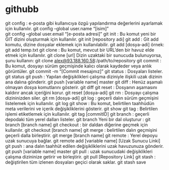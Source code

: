 # githubb
git config : e-posta gibi kullanıcıya özgü yapılandırma değerlerini ayarlamak için kullanılır.
git config –global user.name “[isim]”  
git config –global user.email “[e-posta adresi]”
git init : Bu komut yeni bir GIT dizini oluşturmak için kullanılır.
git init [repository adı]
git add :
Git add komutu, dizine dosyalar eklemek için kullanılabilir.
git add [dosya-adi]  örnek: git add temp.txt
git clone :
Bu komut, mevcut bir URL’den bir havuz elde etmek için kullanılır.
git clone [url]
Dizin uzaktaki bir sunucuda bulunuyorsa, şunu kullanın:
git clone alex@93.188.160.58:/path/to/repository
git commit :
Bu komut, dosyayı sürüm geçmişinde kalıcı olarak kaydeder veya anlık görüntüler.
git commit -m “[Commit mesajınız]”
git status : Dosyaları listeler.
git status
git push :
Yapılan değişiklikleri çalışma diziniyle ilişkili uzak dizinin ana dalına gönderir.
git push [variable name] master
git diff :
Henüz aşamalı olmayan dosya komutlarını gösterir.
git diff
git reset :
Dosyanın aşamasını kaldırır ancak içeriğini korur.
git reset [dosya-adi]
git rm :
Dosyayı çalışma dizininizden siler.
git rm [dosya-adi]
git log :
geçerli dalın sürüm geçmişini listelemek için kullanılır.
git log
git show :
Bu komut, belirtilen taahhüdün meta verilerini ve içerik değişikliklerini gösterir.
git show
git tag :
Belirtilen işlemi etiketlemek için kullanılır.
git tag [commitID]
git branch :
geçerli depodaki tüm yerel dalları listeler.
git branch
Yeni bir dal oluşturur : 
git branch [branch name]
git checkout :
bir daldan diğerine geçmek için kullanılır.
git checkout [branch name]
git merge :
belirtilen dalın geçmişini geçerli dalla birleştirir.
git merge [branch name]
git remote :
Yerel depoyu uzak sunucuya bağlar.
git remote add [variable name] [Uzak Sunucu Linki]
git push :
ana dalın taahhüt edilen değişikliklerini uzak havuzunuza gönderir.
git push [variable name] master
git pull :
uzak sunucudaki değişiklikleri çalışma dizininize getirir ve birleştirir.
git pull [Repository Link]
git stash :
değiştirilen tüm izlenen dosyaları geçici olarak saklar.
git stash save

